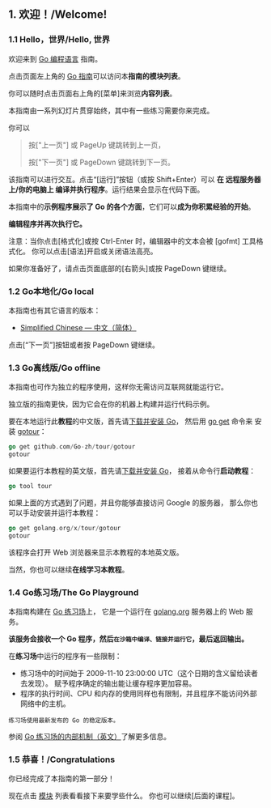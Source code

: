 

## 1. 欢迎！/Welcome!


### 1.1 Hello，世界/Hello, 世界

欢迎来到 [Go 编程语言](https://go-zh.org/) 指南。

点击页面左上角的 [Go 指南](https://tour.go-zh.org/list)可以访问本**指南的模块列表**。

你可以随时点击页面右上角的[菜单]来浏览**内容列表**。

本指南由一系列幻灯片贯穿始终，其中有一些练习需要你来完成。

你可以
> 按["上一页"] 或 PageUp 键跳转到上一页，
>
> 按["下一页"] 或 PageDown 键跳转到下一页。

该指南可以进行交互。点击“[运行]”按钮（或按 Shift+Enter）可以
**在 远程服务器上/你的电脑上 编译并执行程序**。运行结果会显示在代码下面。

本指南中的**示例程序展示了 Go 的各个方面**，它们可以**成为你积累经验的开始**。

**编辑程序并再次执行它。**

注意：当你点击[格式化]或按 Ctrl-Enter 时，编辑器中的文本会被 [gofmt] 工具格式化。
你可以点击[语法]开启或关闭语法高亮。

如果你准备好了，请点击页面底部的[右箭头]或按 PageDown 键继续。


### 1.2 Go本地化/Go local
本指南也有其它语言的版本：

* [Simplified Chinese — 中文（简体）](https://tour.go-zh.org/)

点击[“下一页”]按钮或者按 PageDown 键继续。


### 1.3 Go离线版/Go offline
本指南也可作为独立的程序使用，这样你无需访问互联网就能运行它。

独立版的指南更快，因为它会在你的机器上构建并运行代码示例。

要在本地运行此**教程**的中文版，首先请[下载并安装 Go](https://golang.org/dl/)，
然后用 [go get](https://go-zh.org/cmd/go/) 命令来
安装 [gotour](https://go-zh.org/x/tour/)：
```go
go get github.com/Go-zh/tour/gotour
gotour
```

如果要运行本教程的英文版，首先请[下载并安装 Go](https://golang.org/dl/)，
接着从命令行**启动教程**：
```go
go tool tour
```

如果上面的方式遇到了问题，并且你能够直接访问 Google 的服务器，
那么你也可以手动安装并运行本教程：
```go
go get golang.org/x/tour/gotour
gotour
```

该程序会打开 Web 浏览器来显示本教程的本地英文版。

当然，你也可以继续**在线学习本教程**。


### 1.4 Go练习场/The Go Playground
本指南构建在 [Go 练习场](https://play.golang.org/)上，
它是一个运行在 [golang.org](https://golang.org/) 服务器上的 Web 服务。

**该服务会接收一个 Go 程序，然后`在沙箱中编译、链接并运行它`，最后返回输出。**

在**练习场**中运行的程序有一些限制：
- 练习场中的时间始于 2009-11-10 23:00:00 UTC（这个日期的含义留给读者去发现）。
  赋予程序确定的输出能让缓存程序更加容易。
- 程序的执行时间、CPU 和内存的使用同样也有限制，并且程序不能访问外部网络中的主机。

`练习场使用最新发布的 Go 的稳定版本。`

参阅 [Go 练习场的内部机制（英文）](https://blog.go-zh.org/playground)了解更多信息。


### 1.5 恭喜！/Congratulations
你已经完成了本指南的第一部分！

现在点击 [模块](https://tour.go-zh.org/list) 列表看看接下来要学些什么。
你也可以继续[后面的课程]。

